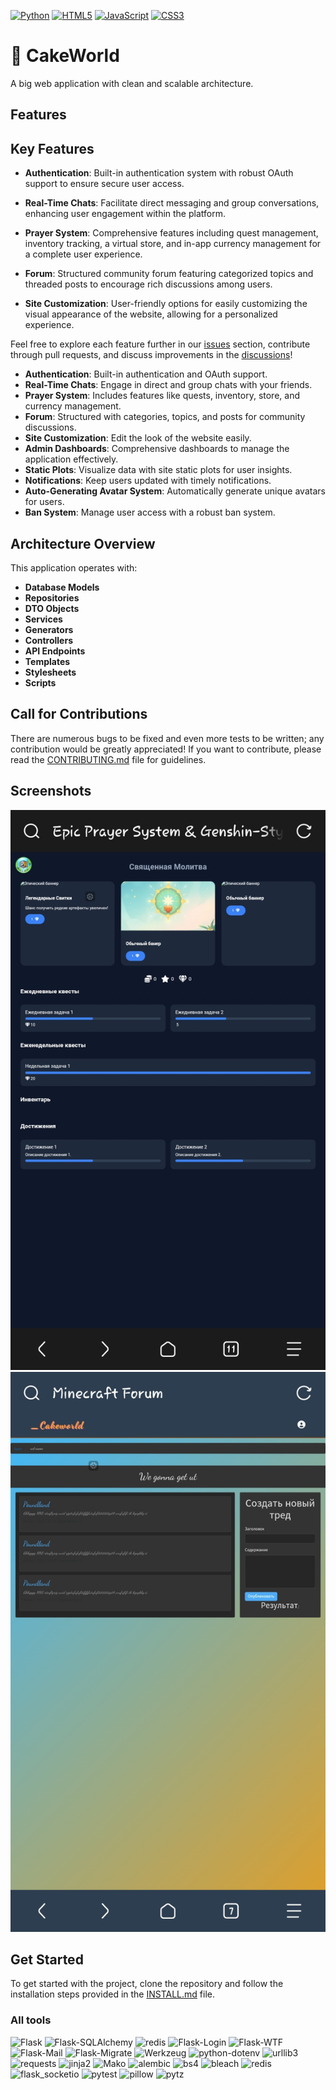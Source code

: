 [![Python](https://img.shields.io/badge/Python-3776AB?style=for-the-badge&logo=python&logoColor=FFD43B)](https://www.python.org/) [![HTML5](https://img.shields.io/badge/HTML5-E34F26?style=for-the-badge&logo=html5&logoColor=white&labelColor=101010&color=E34F26)](https://developer.mozilla.org/en-US/docs/Web/HTML) [![JavaScript](https://img.shields.io/badge/JavaScript-F7DF1E?style=flat-square&logo=javascript&logoColor=black)](https://developer.mozilla.org/en-US/docs/Web/JavaScript) [![CSS3](https://img.shields.io/badge/CSS3-1572B6?style=for-the-badge&logo=css3&logoColor=white&labelColor=101010)](https://developer.mozilla.org/en-US/docs/Web/CSS)

# :cake: CakeWorld 

A big web application with clean and scalable architecture.

## Features
## Key Features

- **Authentication**: 
  Built-in authentication system with robust OAuth support to ensure secure user access.

- **Real-Time Chats**: 
  Facilitate direct messaging and group conversations, enhancing user engagement within the platform.

- **Prayer System**: 
  Comprehensive features including quest management, inventory tracking, a virtual store, and in-app currency management for a complete user experience.

- **Forum**:
  Structured community forum featuring categorized topics and threaded posts to encourage rich discussions among users.

- **Site Customization**:
  User-friendly options for easily customizing the visual appearance of the website, allowing for a personalized experience.


Feel free to explore each feature further in our [issues](https://github.com/your-repo/issues) section, contribute through pull requests, and discuss improvements in the [discussions](https://github.com/your-repo/discussions)!
- **Authentication**: Built-in authentication and OAuth support.
- **Real-Time Chats**: Engage in direct and group chats with your friends.
- **Prayer System**: Includes features like quests, inventory, store, and currency management.
- **Forum**: Structured with categories, topics, and posts for community discussions.
- **Site Customization**: Edit the look of the website easily.
- **Admin Dashboards**: Comprehensive dashboards to manage the application effectively.
- **Static Plots**: Visualize data with site static plots for user insights.
- **Notifications**: Keep users updated with timely notifications.
- **Auto-Generating Avatar System**: Automatically generate unique avatars for users.
- **Ban System**: Manage user access with a robust ban system.

## Architecture Overview
This application operates with:
- **Database Models**
- **Repositories**
- **DTO Objects**
- **Services**
- **Generators**
- **Controllers**
- **API Endpoints**
- **Templates**
- **Stylesheets**
- **Scripts**

## Call for Contributions
There are numerous bugs to be fixed and even more tests to be written; any contribution would be greatly appreciated! If you want to contribute, please read the [CONTRIBUTING.md](CONTRIBUTING.md) file for guidelines.

## Screenshots
![Prayer System](docs/screenshots/screen%20(35).jpg)
![Forum/Topic Post](docs/screenshots/screen%20(32).jpg)

## Get Started 
To get started with the project, clone the repository and follow the installation steps provided in the [INSTALL.md](INSTALL.md) file.

### All tools
![Flask](https://img.shields.io/badge/Flask-2.2.5-ff9e00) ![Flask-SQLAlchemy](https://img.shields.io/badge/Flask--SQLAlchemy-3.1.1-00cc88) ![redis](https://img.shields.io/badge/redis-latest-cc0000)
![Flask-Login](https://img.shields.io/badge/Flask--Login-0.6.3-blue)
![Flask-WTF](https://img.shields.io/badge/Flask--WTF-1.2.2-blue)
![Flask-Mail](https://img.shields.io/badge/Flask--Mail-0.10.0-blue)
![Flask-Migrate](https://img.shields.io/badge/Flask--Migrate-4.1.0-blue)
![Werkzeug](https://img.shields.io/badge/Werkzeug-2.2.2-blue)
![python-dotenv](https://img.shields.io/badge/python--dotenv-1.0.1-blue)
![urllib3](https://img.shields.io/badge/urllib3-2.3.0-blue)
![requests](https://img.shields.io/badge/requests-2.32.3-blue)
![jinja2](https://img.shields.io/badge/jinja2-3.1.5-blue)
![Mako](https://img.shields.io/badge/Mako-1.3.9-blue)
![alembic](https://img.shields.io/badge/alembic-1.14.1-blue)
![bs4](https://img.shields.io/badge/bs4-latest-blue)
![bleach](https://img.shields.io/badge/bleach-latest-blue)
![redis](https://img.shields.io/badge/redis-latest-blue)
![flask_socketio](https://img.shields.io/badge/flask_socketio-latest-blue)
![pytest](https://img.shields.io/badge/pytest-8.3.5-blue)
![pillow](https://img.shields.io/badge/pillow-latest-blue)
![pytz](https://img.shields.io/badge/pytz-latest-blue)
